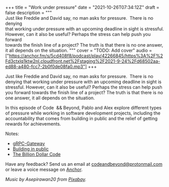 +++
title = "Work under pressure"
date = "2021-10-26T07:34:12Z"
draft = false
description = """\
  Just like Freddie and David say, no man asks for pressure.  There is no denying \
  that working under pressure with an upcoming deadline in sight is stressful. \
  However, can it also be useful? Perhaps the stress can help push you forward \
  towards the finish line of a project? The truth is that there is no one answer, \
  it all depends on the situation.
  """
cover = "TODO: Add cover"
audio = ["https://anchor.fm/s/5cd408f8/podcast/play/42266845/https%3A%2F%2Fd3ctxlq1ktw2nl.cloudfront.net%2Fstaging%2F2021-9-24%2Fd68502aa-ed88-a480-fcc7-2b0f0de08fa0.mp3"]
+++

Just like Freddie and David say, no man asks for pressure.  There is no denying
that working under pressure with an upcoming deadline in sight is stressful.
However, can it also be useful? Perhaps the stress can help push you forward
towards the finish line of a project? The truth is that there is no one answer,
it all depends on the situation.

In this episode of Code  && Beyond, Pablo and Alex explore different types of
pressure while working in software development projects, including the
accountability that comes from building in public and the relief of getting
rewards for achievements.

<!--more-->

Notes:

- [gRPC-Gateway](https://grpc-ecosystem.github.io/grpc-gateway/)
- [Building in public](https://www.buildinpublic.xyz/what-is-build-in-public)
- [The Billion Dollar Code](https://www.imdb.com/title/tt15392100/)

Have any feedback? Send us an email at
[codeandbeyond@protonmail.com](mailto:codeandbeyond@protonmail.com) or leave a
voice message on [Anchor](https://anchor.fm/codeandbeyond).

*Music by Asepirawan20 from [Pixabay](https://pixabay.com/).*
